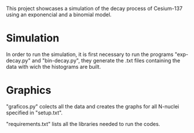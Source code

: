 This project showcases a simulation of the decay process of Cesium-137 using an exponencial and a binomial model.

# Simulation

In order to run the simulation, it is first necessary to run the programs "exp-decay.py" and "bin-decay.py", they generate the .txt files containing the data with wich the histograms are built.

# Graphics

"graficos.py" colects all the data and creates the graphs for all N-nuclei specified in "setup.txt".

"requirements.txt" lists all the libraries needed to run the codes.
